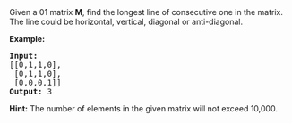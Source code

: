 <div>Given a 01 matrix <b>M</b>, find the longest line of consecutive one in the matrix. The line could be horizontal, vertical, diagonal or anti-diagonal.

<p><b>Example:</b><br>
</p><pre><b>Input:</b>
[[0,1,1,0],
 [0,1,1,0],
 [0,0,0,1]]
<b>Output:</b> 3
</pre>
<p></p>

<p>
<b>Hint:</b>
The number of elements in the given matrix will not exceed 10,000.
</p></div>